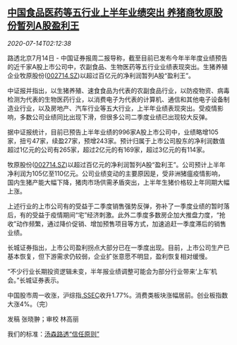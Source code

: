 <!--1594693406000-->
[中国食品医药等五行业上半年业绩突出 养猪商牧原股份暂列A股盈利王](https://cn.reuters.com/article/china-listed-companies-profitability-071-idCNKCS24F06K)
------

<div><i>2020-07-14T02:12:38</i></div><div class="StandardArticleBody_body"><p>路透北京7月14日 - 中国证券报周二报导称，截至目前已发布今年半年度业绩预告的近千家A股上市公司中，农副食品、生物医药等五行业业绩表现突出。生猪养殖企业牧原股份(<span id="symbol_002714.SZ_0"><a href="//www.reuters.com/companies/002714.SZ">002714.SZ</a></span>)以超过百亿元的净利润暂列A股“盈利王”。 </p><p>中证报并指出，以生猪养殖、速食食品为代表的农副食品行业，以防疫物资、病毒检测为代表的生物医药行业，以消费电子为代表的计算机、通信和其他电子设备制造业行业，以及房地产、汽车行业等五大行业，上半年业绩表现突出。受疫情影响，多数公司业绩同比出现下滑，但很多公司二季度业绩已出现较大反弹。     </p><p>据中证报统计，目前已预告上半年业绩的996家A股上市公司中，业绩略增105家，扭亏47家，续盈27家，预增243家。预计归属于上市公司股东的净利润数值超过1亿元的公司有265家，超过2亿元的有169家，超过3亿元的有114家。 　 </p><p>牧原股份(<span id="symbol_002714.SZ_1"><a href="//www.reuters.com/companies/002714.SZ">002714.SZ</a></span>)以超过百亿元的净利润暂列A股“盈利王”。公司预计上半年净利润为105亿至110亿元。公司业绩变动的主要原因是，受非洲猪瘟疫情影响，国内生猪产能大幅下降，猪肉市场供需矛盾突出，上半年生猪价格较上年同期大幅上涨。     </p><p>上述行业的上市公司有的受益于二季度销售强势反弹，弥补了一季度业绩的暂时落后，有的受益于疫情期间“宅”经济刺激。此外二季度多数房企加大推盘力度，“抢收”动作频繁，通过降价促销、增加预售项目等方式，加速追赶一季度滞后的销售业绩。 </p><p>长城证券指出，上市公司盈利拐点大部分已在一季度出现。目前，上市公司生产已基本恢复，但下游需求仍较弱，企业扩张意愿不明显，盈利恢复相对缓慢。 </p><p>“不少行业长期投资逻辑未变，半年报业绩调整可能会为部分行业带来‘上车’机会。”长城证券表示。 </p><p>中国股市周一收涨，沪综指<a href="/investing/markets/index?symbol=.SSEC">.SSEC</a>收升1.77%。消费类板块涨幅居前。创业板指数大涨4%。（完）  </p><div class="Attribution_container"><div class="Attribution_attribution"><p class="Attribution_content">发稿 张晓翀；审校 林高丽 </p></div></div><div class="StandardArticleBody_trustBadgeContainer"><span class="StandardArticleBody_trustBadgeTitle">我们的标准：</span><span class="trustBadgeUrl"><a href="https://www.thomsonreuters.cn/content/dam/openweb/documents/pdf/china/brochures/about-us-1.pdf">汤森路透“信任原则”</a></span></div></div>
